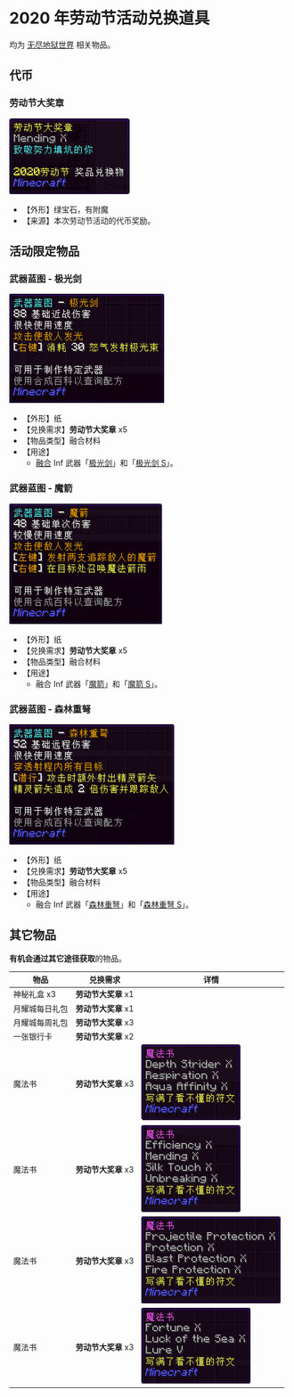 # 2020 年劳动节活动兑换道具

均为 [无尽地狱世界](inf/index) 相关物品。

## 代币

### 劳动节大奖章

![劳动节大奖章](../../../assets/images/items/activity-exclusive/2020-labour-day/劳动节大奖章.png)

* 【外形】绿宝石，有附魔
* 【来源】本次劳动节活动的代币奖励。

## 活动限定物品

### 武器蓝图 - 极光剑

![武器蓝图 - 极光剑](../../../assets/images/items/activity-exclusive/2020-labour-day/武器蓝图极光剑.png)

* 【外形】纸
* 【兑换需求】**劳动节大奖章** x5
* 【物品类型】融合材料
* 【用途】
  * [融合](inf/items?id=融合) Inf 武器「[极光剑](inf/items/melee?id=极光剑)」和「[极光剑 S](inf/items/melee?id=极光剑-s)」。

### 武器蓝图 - 魔箭

![武器蓝图 - 魔箭](../../../assets/images/items/activity-exclusive/2020-labour-day/武器蓝图魔箭.png)

* 【外形】纸
* 【兑换需求】**劳动节大奖章** x5
* 【物品类型】融合材料
* 【用途】
  * 融合 Inf 武器「[魔箭](inf/items/magic?id=魔箭)」和「[魔箭 S](inf/items/magic?id=魔箭-s)」。

### 武器蓝图 - 森林重弩

![武器蓝图 - 森林重弩](../../../assets/images/items/activity-exclusive/2020-labour-day/武器蓝图森林重弩.png)

* 【外形】纸
* 【兑换需求】**劳动节大奖章** x5
* 【物品类型】融合材料
* 【用途】
  * 融合 Inf 武器「[森林重弩](inf/items/ranged?id=森林重弩)」和「[森林重弩 S](inf/items/ranged?id=森林重弩-s)」。

## 其它物品

**有机会通过其它途径获取**的物品。

| 物品 | 兑换需求 | 详情 |
| - | - | - |
| 神秘礼盒 x3 | **劳动节大奖章** x1 | |
| 月耀城每日礼包 | **劳动节大奖章** x1 | |
| 月耀城每周礼包 | **劳动节大奖章** x3 | |
| 一张银行卡 | **劳动节大奖章** x2 | |
| 魔法书 | **劳动节大奖章** x3 | ![魔法书](../../../assets/images/items/activity-exclusive/2020-natsu-matsuri/魔法书1.png) |
| 魔法书 | **劳动节大奖章** x3 | ![魔法书](../../../assets/images/items/activity-exclusive/2020-natsu-matsuri/魔法书2.png) |
| 魔法书 | **劳动节大奖章** x3 | ![魔法书](../../../assets/images/items/activity-exclusive/2020-natsu-matsuri/魔法书3.png) |
| 魔法书 | **劳动节大奖章** x3 | ![魔法书](../../../assets/images/items/activity-exclusive/2020-natsu-matsuri/魔法书4.png) |
